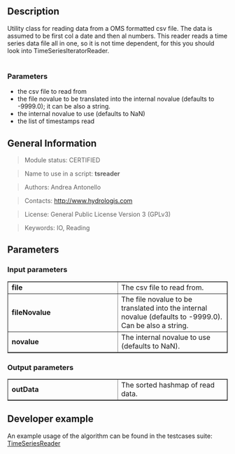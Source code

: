 <h2>Description</h2>

Utility class for reading data from a OMS formatted csv file. The data is assumed to be first col a date and then al numbers. This reader reads a time series data file all in one, so it is not time dependent, for this you should look into TimeSeriesIteratorReader.
<br>
<br>
<h3>Parameters</h3>
<ul>
<li>the csv file to read from</li>
<li>the file novalue to be translated into the internal novalue (defaults to -9999.0); it can be also a string.</li>
<li>the internal novalue to use (defaults to NaN)</li>
<li>the list of timestamps read</li>
</ul>


<h2>General Information</h2>

<blockquote>Module status: CERTIFIED</blockquote>

<blockquote>Name to use in a script: <b>tsreader</b></blockquote>

<blockquote>Authors: Andrea Antonello</blockquote>

<blockquote>Contacts: <a href='http://www.hydrologis.com'>http://www.hydrologis.com</a></blockquote>

<blockquote>License: General Public License Version 3 (GPLv3)</blockquote>

<blockquote>Keywords: IO, Reading</blockquote>


<h2>Parameters</h2>

<h3>Input parameters</h3>
<table cellpadding='10' width='70%' border='1'>
<tr>
<td width='50%'> <b>file</b> </td><td width='50%'> The csv file to read from. </td>
</tr>
<tr>
<td width='50%'> <b>fileNovalue</b> </td><td width='50%'> The file novalue to be translated into the internal novalue (defaults to -9999.0). Can be also a string. </td>
</tr>
<tr>
<td width='50%'> <b>novalue</b> </td><td width='50%'> The internal novalue to use (defaults to NaN). </td>
</tr>
</table>

<h3>Output parameters</h3>
<table cellpadding='10' width='70%' border='1'>
<tr>
<td width='50%'> <b>outData</b> </td><td width='50%'> The sorted hashmap of read data. </td>
</tr>
</table>

<h2>Developer example</h2>

An example usage of the algorithm can be found in the testcases suite:<br>
<a href='http://code.google.com/p/jgrasstools/source/browse/jgrassgears/src/test/java/org/jgrasstools/gears/modules/TestTimeSeriesReader.java'>TimeSeriesReader</a>